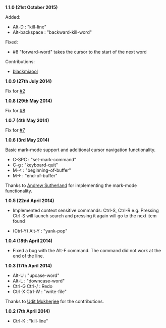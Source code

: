 **1.1.0     (21st October 2015)**

Added:

*  Alt-D                :   "kill-line"
*  Alt-backspace        :   "backward-kill-word"

Fixed:

- #8 "forward-word" takes the cursor to the start of the next word

Contributions:
- [blackmiaool](https://github.com/blackmiaool)

**1.0.9   (27th July 2014)**

Fix for [#2](https://github.com/ahmadnazir/brackets-emacs/issues/2)

**1.0.8   (29th May 2014)**

Fix for [#8](https://github.com/ahmadnazir/brackets-emacs/issues/8)

**1.0.7   (4th May 2014)**

Fix for [#7](https://github.com/ahmadnazir/brackets-emacs/issues/7)

**1.0.6   (3rd May 2014)**

Basic mark-mode support and additional cursor navigation functionality.

*   C-SPC               :   "set-mark-command"
*   C-g                 :   "keyboard-quit"
*   M-<                 :   "beginning-of-buffer"
*   M->                 :   "end-of-buffer"

Thanks to [Andrew Sutherland](https://github.com/asutherland) for implementing the mark-mode functionality.

**1.0.5   (22nd April 2014)**

*   Implemented context sensitive commands: Ctrl-S, Ctrl-R
    e.g. Pressing Ctrl-S will launch search and pressing it again will go to the next item found

*   (Ctrl-Y) Alt-Y      :   "yank-pop"

**1.0.4   (18th April 2014)**

*   Fixed a bug with the Alt-F command. The command did not work at the end of the line.

**1.0.3   (17th April 2014)**

*   Alt-U               :   "upcase-word"
*   Alt-L               :   "downcase-word"
*   Ctrl-G Ctrl-/       :   Redo
*   Ctrl-X Ctrl-W       :   "write-file"

Thanks to [Udit Mukherjee](https://github.com/uditmukherjee457) for the contributions.

**1.0.2     (7th April 2014)**

*  Ctrl-K               :   "kill-line"
